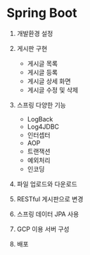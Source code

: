 # Spring Boot 

1. 개발환경 설정
2. 게시판 구현
   - 게시글 목록
   - 게시글 등록
   - 게시글 상세 화면
   - 게시글 수정 및 삭제
3. 스프링 다양한 기능
   - LogBack
   - Log4JDBC
   - 인터셉터
   - AOP
   - 트랜잭션
   - 예외처리
   - 인코딩

4. 파일 업로드와 다운로드
5. RESTful 게시판으로 변경
6. 스프링 데이터 JPA 사용
7. GCP 이용 서버 구성
8. 배포